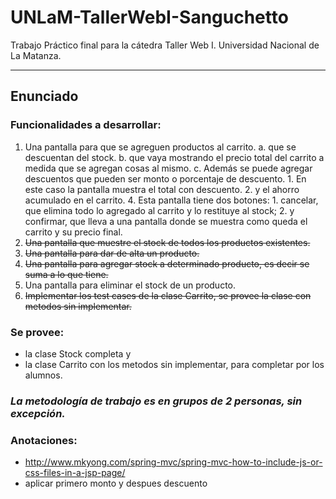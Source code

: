# UNLaM-TallerWebI-Sanguchetto
Trabajo Práctico final para la cátedra Taller Web I. Universidad Nacional de La Matanza.

---

Enunciado
-

### Funcionalidades a desarrollar:
1. Una pantalla para que se agreguen productos al carrito.
	a. que se descuentan del stock.
	b. que vaya mostrando el precio total del carrito a medida que se agregan cosas al mismo. 
	c. Además se puede agregar descuentos que pueden ser monto o porcentaje de descuento. 
		1. En este caso la pantalla muestra el total con descuento.
		2. y el ahorro acumulado en el carrito. 
	4. Esta pantalla tiene dos botones: 
		1. cancelar, que elimina todo lo agregado al carrito y lo restituye al stock; 
		2. y confirmar, que lleva a una pantalla donde se muestra como queda el carrito y su precio final.
2. ~~Una pantalla que muestre el stock de todos los productos existentes.~~
3. ~~Una pantalla para dar de alta un producto.~~
4. ~~Una pantalla para agregar stock a determinado producto, es decir se suma a lo que tiene.~~
5. Una pantalla para eliminar el stock de un producto.
6. ~~Implementar los test cases de la clase Carrito, se provee la clase con metodos sin implementar.~~

### Se provee:

- la clase Stock completa y 
- la clase Carrito con los metodos sin implementar, para completar por los alumnos.

### _La metodología de trabajo es en grupos de 2 personas, sin excepción._

### Anotaciones:
- http://www.mkyong.com/spring-mvc/spring-mvc-how-to-include-js-or-css-files-in-a-jsp-page/
- aplicar primero monto y despues descuento